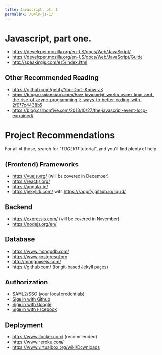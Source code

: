 ```yaml
---
title: Javascript, pt. 1
permalink: /04ln-js-1/
---
```


# Javascript, part one.

- <https://developer.mozilla.org/en-US/docs/Web/JavaScript/>
- <https://developer.mozilla.org/en-US/docs/Web/JavaScript/Guide>
- <http://speakingjs.com/es5/index.html>

## Other Recommended Reading
- <https://github.com/getify/You-Dont-Know-JS>
- <https://blog.sessionstack.com/how-javascript-works-event-loop-and-the-rise-of-async-programming-5-ways-to-better-coding-with-2f077c4438b5>
- <https://blog.carbonfive.com/2013/10/27/the-javascript-event-loop-explained/>


# Project Recommendations

For all of those, search for "_TOOLKIT_ tutorial", and you'll find plenty of help.

## (Frontend) Frameworks
- <https://vuejs.org/> (will be covered in December)
- <https://reactjs.org/>
- <https://angular.io/>
- <https://jekyllrb.com/> with <https://shopify.github.io/liquid/>

## Backend
- <https://expressjs.com/> (will be covered in November)
- <https://nodejs.org/en/>

## Database
- <https://www.mongodb.com/>
- <https://www.postgresql.org>
- <http://mongoosejs.com/>
- <https://github.com/> (for git-based Jekyll pages)

## Authorization
- SAML2/SSO (your local credentials)
- [Sign in with Github](https://developer.github.com/v3/guides/basics-of-authentication/)
- [Sign in with Google](https://developers.google.com/identity/sign-in/web/sign-in)
- [Sign in with Facebook](https://developers.facebook.com/docs/facebook-login/)

## Deployment
- <https://www.docker.com/> (recommended)
- <https://www.heroku.com/>
- <https://www.virtualbox.org/wiki/Downloads>
